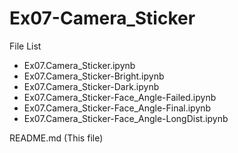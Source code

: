 # Ex07-Camera_Sticker
File List
- Ex07.Camera_Sticker.ipynb
- Ex07.Camera_Sticker-Bright.ipynb
- Ex07.Camera_Sticker-Dark.ipynb
- Ex07.Camera_Sticker-Face_Angle-Failed.ipynb
- Ex07.Camera_Sticker-Face_Angle-Final.ipynb
- Ex07.Camera_Sticker-Face_Angle-LongDist.ipynb

README.md (This file)
